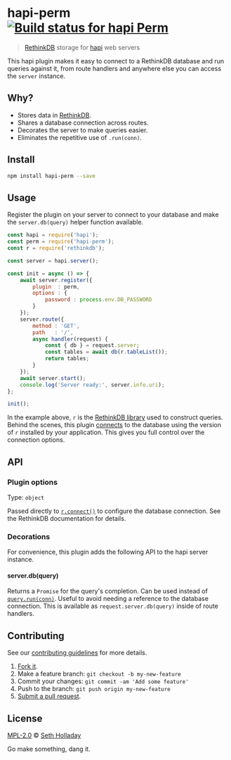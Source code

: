 # hapi-perm [![Build status for hapi Perm](https://travis-ci.com/sholladay/hapi-perm.svg?branch=master "Build Status")](https://travis-ci.com/sholladay/hapi-perm "Builds")

> [RethinkDB](https://rethinkdb.com) storage for [hapi](https://hapijs.com/) web servers

This hapi plugin makes it easy to connect to a RethinkDB database and run queries against it, from route handlers and anywhere else you can access the `server` instance.

## Why?

 - Stores data in [RethinkDB](https://rethinkdb.com).
 - Shares a database connection across routes.
 - Decorates the server to make queries easier.
 - Eliminates the repetitive use of `.run(conn)`.

## Install

```sh
npm install hapi-perm --save
```

## Usage

Register the plugin on your server to connect to your database and make the `server.db(query)` helper function available.

```js
const hapi = require('hapi');
const perm = require('hapi-perm');
const r = require('rethinkdb');

const server = hapi.server();

const init = async () => {
    await server.register({
        plugin  : perm,
        options : {
            password : process.env.DB_PASSWORD
        }
    });
    server.route({
        method : 'GET',
        path   : '/',
        async handler(request) {
            const { db } = request.server;
            const tables = await db(r.tableList());
            return tables;
        }
    });
    await server.start();
    console.log('Server ready:', server.info.uri);
};

init();
```

In the example above, `r` is the [RethinkDB library](https://rethinkdb.com/api/javascript/) used to construct queries. Behind the scenes, this plugin [connects](https://rethinkdb.com/api/javascript/connect/) to the database using the version of `r` installed by your application. This gives you full control over the connection options.

## API

### Plugin options

Type: `object`

Passed directly to [`r.connect()`](https://rethinkdb.com/api/javascript/connect/) to configure the database connection. See the RethinkDB documentation for details.

### Decorations

For convenience, this plugin adds the following API to the hapi server instance.

#### server.db(query)

Returns a `Promise` for the query's completion. Can be used instead of [`query.run(conn)`](https://rethinkdb.com/api/javascript/run/). Useful to avoid needing a reference to the database connection. This is available as `request.server.db(query)` inside of route handlers.

## Contributing

See our [contributing guidelines](https://github.com/sholladay/hapi-perm/blob/master/CONTRIBUTING.md "Guidelines for participating in this project") for more details.

1. [Fork it](https://github.com/sholladay/hapi-perm/fork).
2. Make a feature branch: `git checkout -b my-new-feature`
3. Commit your changes: `git commit -am 'Add some feature'`
4. Push to the branch: `git push origin my-new-feature`
5. [Submit a pull request](https://github.com/sholladay/hapi-perm/compare "Submit code to this project for review").

## License

[MPL-2.0](https://github.com/sholladay/hapi-perm/blob/master/LICENSE "License for hapi-perm") © [Seth Holladay](https://seth-holladay.com "Author of hapi-perm")

Go make something, dang it.
